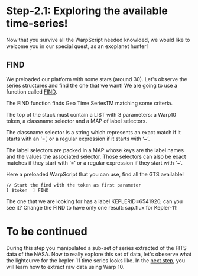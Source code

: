 # Step-2.1: Exploring the available time-series! 

Now that you survive all the WarpScript needed knowlded, we would like to welcome you in our special quest, as an exoplanet hunter!

## FIND

We preloaded our platform with some stars (around 30). Let's observe the series structures and find the one that we want! We are going to use a function called [FIND](http://192.168.1.3:8082/reference/functions/function_FIND/).

The FIND function finds Geo Time SeriesTM matching some criteria.

The top of the stack must contain a LIST with 3 parameters: a Warp10 token, a classname selector and a MAP of label selectors.

The classname selector is a string which represents an exact match if it starts with an ‘=’, or a regular expression if it starts with ‘~’.

The label selectors are packed in a MAP whose keys are the label names and the values the associated selector. Those selectors can also be exact matches if they start with ‘=’ or a regular expression if they start with ‘~’.

Here a preloaded WarpScript that you can use, find all the GTS available!

```
// Start the find with the token as first parameter
[ $token  ] FIND

```

The one that we are looking for has a label KEPLERID=6541920, can you see it? Change the FIND to have only one result: sap.flux for Kepler-11!

# To be continued

During this step you manipulated a sub-set of series extracted of the FITS data of the NASA. Now to really explore this set of data, let's obeserve what the lightcurve for the kepler-11 time series looks like. In the [next step](/step-2-Keplers-Data/2.2-Getting-Kepler-11-raw-data/README.md), you will learn how to extract raw data using Warp 10.